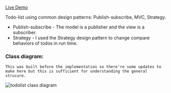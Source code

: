 [Live Demo](https://idan-grimberg-damri.github.io/todo-list/)

Todo-list using common design patterns: Publish-subscribe, MVC, Strategy.
  * Publish-subscribe - The model is a publisher and the view is a subscriber.
  * Strategy - I used the Strategy design pattern to change compare behaviors of todos in run time. 

### Class diagram: 
```
This was built before the implementation so there're some updates to make here but this is sufficient for understanding the general strucure.
```

![todolist class diagram](https://user-images.githubusercontent.com/81328595/132876976-8554cde8-4a23-4e33-949c-f9d2c9b37ed9.jpg)

